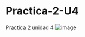 # Practica-2-U4
Practica 2 unidad 4
![image](https://github.com/JulioCesarTorresMorales/Practica-2-U4/assets/149040136/434a81c8-807c-4283-9a4a-9604161081ef)
